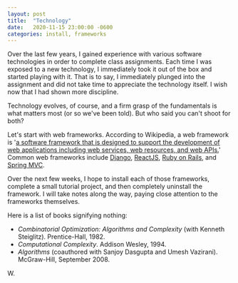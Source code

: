 ```yaml
---
layout: post
title:  "Technology"
date:   2020-11-15 23:00:00 -0600
categories: install, frameworks
---
```


Over the last few years, I gained experience with various software technologies in order to complete class assignments. Each time I was exposed to a new technology, I immediately took it out of the box and started playing with it. That is to say, I immediately plunged into the assignment and did not take time to appreciate the technology itself. I wish now that I had shown more discipline.

Technology evolves, of course, and a firm grasp of the fundamentals is what matters most (or so we've been told). But who said you can't shoot for both?

Let's start with web frameworks. According to Wikipedia, a web framework is '[a software framework that is designed to support the development of web applications including web services, web resources, and web APIs.](https://en.wikipedia.org/wiki/Web_framework)' Common web frameworks include [Django](https://www.djangoproject.com/), [ReactJS](https://reactjs.org/), [Ruby on Rails](https://rubyonrails.org/), and [Spring MVC](https://spring.io/).

Over the next few weeks, I hope to install each of those frameworks, complete a small tutorial project, and then completely uninstall the framework. I will take notes along the way, paying close attention to the frameworks themselves.

Here is a list of books signifying nothing:

* _Combinatorial Optimization: Algorithms and Complexity_ (with Kenneth Steiglitz). Prentice-Hall, 1982.
* _Computational Complexity_. Addison Wesley, 1994.
* _Algorithms_ (coauthored with Sanjoy Dasgupta and Umesh Vazirani). McGraw-Hill, September 2008.

W.

